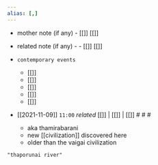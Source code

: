 ```yaml
---
alias: [,]
---
```

- mother note (if any)
		- [[]] [[]]
- related note (if any) -
		- [[]] [[]]
- `contemporary events`
	- [[]]
	- [[]]
	- [[]]
	- [[]]
	- [[]]

- [[2021-11-09]]  `11:00` _related_ [[]] | [[]] | [[]] # # #
	- aka thamirabarani
	- new [[civilization]] discovered here
	- older than the vaigai civilization

```query
"thaporunai river"
```